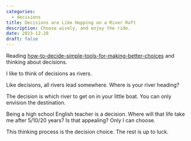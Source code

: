 ```yaml
---
categories:
  - decisions
title: Decisions are Like Hopping on a River Raft
description: Choose wisely, and enjoy the ride.
date: 2023-12-28
draft: false
---
```


Reading [how-to-decide-simple-tools-for-making-better-choices](../book-review/how-to-decide-simple-tools-for-making-better-choices.md) and thinking about decisions. 

I like to think of decisions as rivers.

Like decisions, all rivers lead somewhere. Where is your river heading?

The decision is which river to get on in your little boat. You can only envision the destination. 

Being a high school English teacher is a decision. Where will that life take me after 5/10/20 years? Is that appealing? Only I can choose. 

This thinking process is the decision choice. The rest is up to luck. 
